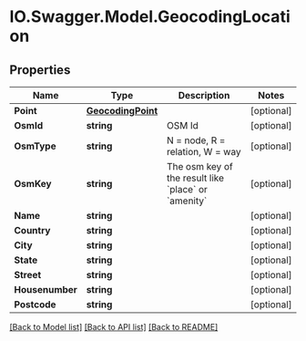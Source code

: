 # IO.Swagger.Model.GeocodingLocation
## Properties

Name | Type | Description | Notes
------------ | ------------- | ------------- | -------------
**Point** | [**GeocodingPoint**](GeocodingPoint.md) |  | [optional] 
**OsmId** | **string** | OSM Id | [optional] 
**OsmType** | **string** | N &#x3D; node, R &#x3D; relation, W &#x3D; way | [optional] 
**OsmKey** | **string** | The osm key of the result like &#x60;place&#x60; or &#x60;amenity&#x60; | [optional] 
**Name** | **string** |  | [optional] 
**Country** | **string** |  | [optional] 
**City** | **string** |  | [optional] 
**State** | **string** |  | [optional] 
**Street** | **string** |  | [optional] 
**Housenumber** | **string** |  | [optional] 
**Postcode** | **string** |  | [optional] 

[[Back to Model list]](../README.md#documentation-for-models) [[Back to API list]](../README.md#documentation-for-api-endpoints) [[Back to README]](../README.md)

